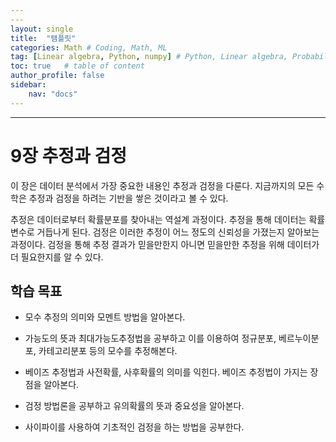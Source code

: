 ```yaml
---
---
layout: single
title:  "탬플릿"
categories: Math # Coding, Math, ML
tag: [Linear algebra, Python, numpy] # Python, Linear algebra, Probabilities
toc: true   # table of content
author_profile: false
sidebar:
    nav: "docs"
---
```


---

<head>
  <style>
    table.dataframe {
      white-space: normal;
      width: 100%;
      height: 240px;
      display: block;
      overflow: auto;
      font-family: Arial, sans-serif;
      font-size: 0.9rem;
      line-height: 20px;
      text-align: center;
      border: 0px !important;
    }

    table.dataframe th {
      text-align: center;
      font-weight: bold;
      padding: 8px;
    }

    table.dataframe td {
      text-align: center;
      padding: 8px;
    }

    table.dataframe tr:hover {
      background: #b8d1f3; 
    }

    .output_prompt {
      overflow: auto;
      font-size: 0.9rem;
      line-height: 1.45;
      border-radius: 0.3rem;
      -webkit-overflow-scrolling: touch;
      padding: 0.8rem;
      margin-top: 0;
      margin-bottom: 15px;
      font: 1rem Consolas, "Liberation Mono", Menlo, Courier, monospace;
      color: $code-text-color;
      border: solid 1px $border-color;
      border-radius: 0.3rem;
      word-break: normal;
      white-space: pre;
    }

  .dataframe tbody tr th:only-of-type {
      vertical-align: middle;
  }

  .dataframe tbody tr th {
      vertical-align: top;
  }

  .dataframe thead th {
      text-align: center !important;
      padding: 8px;
  }

  .page__content p {
      margin: 0 0 0px !important;
  }

  .page__content p > strong {
    font-size: 0.8rem !important;
  }

  </style>
</head>


# 9장 추정과 검정


이 장은 데이터 분석에서 가장 중요한 내용인 추정과 검정을 다룬다. 지금까지의 모든 수학은 추정과 검정을 하려는 기반을 쌓은 것이라고 볼 수 있다.

추정은 데이터로부터 확률분포를 찾아내는 역설계 과정이다. 추정을 통해 데이터는 확률변수로 거듭나게 된다. 검정은 이러한 추정이 어느 정도의 신뢰성을 가졌는지 알아보는 과정이다. 검정을 통해 추정 결과가 믿을만한지 아니면 믿을만한 추정을 위해 데이터가 더 필요한지를 알 수 있다.


## 학습 목표


* 모수 추정의 의미와 모멘트 방법을 알아본다.

* 가능도의 뜻과 최대가능도추정법을 공부하고 이를 이용하여 정규분포, 베르누이분포, 카테고리분포 등의 모수를 추정해본다.

* 베이즈 추정법과 사전확률, 사후확률의 의미를 익힌다. 베이즈 추정법이 가지는 장점을 알아본다.

* 검정 방법론을 공부하고 유의확률의 뜻과 중요성을 알아본다.

* 사이파이를 사용하여 기초적인 검정을 하는 방법을 공부한다.

